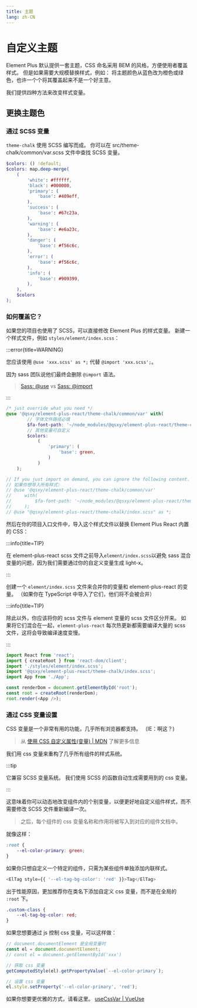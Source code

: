 ```yaml
---
title: 主题
lang: zh-CN
---
```


# 自定义主题

Element Plus 默认提供一套主题，CSS 命名采用 BEM 的风格，方便使用者覆盖样式。 但是如果需要大规模替换样式，例如： 将主题颜色从蓝色改为橙色或绿色，也许一个个将其覆盖起来不是一个好主意。

我们提供四种方法来改变样式变量。

## 更换主题色

### 通过 SCSS 变量

`theme-chalk` 使用 SCSS 编写而成。 你可以在 <ElLink href="https://github.com/ahqsluoye/element-plus-react/blob/main/src/theme-chalk/common/var.scss">src/theme-chalk/common/var.scss</ElLink> 文件中查找 SCSS 变量。

<!-- :::warning

我们使用 sass 模块（[sass:map](https://sass-lang.com/documentation/values/maps)...）和 `@use` 来重构所有的 SCSS 变量。 通过对所有 SCSS 变量使用 `@use`，解决了由 `@import` 造成的重复输出问题。

> [介绍 Sass 模块 | CSS-TRICKS](https://css-tricks.com/introducing-sass-modules/)

例如，我们使用 `$colors` 作为 map 来保存不同类型的颜色。

`$notification` 是所有 `notification` 组件的变量的映射。

今后，我们将为每个组件自定义的变量编写文档。 你也可以直接查看源代码 [var.scss](https://github.com/element-plus/element-plus/blob/dev/packages/theme-chalk/src/common/var.scss)。

::: -->

```scss
$colors: () !default;
$colors: map.deep-merge(
    (
        'white': #ffffff,
        'black': #000000,
        'primary': (
            'base': #409eff,
        ),
        'success': (
            'base': #67c23a,
        ),
        'warning': (
            'base': #e6a23c,
        ),
        'danger': (
            'base': #f56c6c,
        ),
        'error': (
            'base': #f56c6c,
        ),
        'info': (
            'base': #909399,
        ),
    ),
    $colors
);
```

### 如何覆盖它？

如果您的项目也使用了 SCSS，可以直接修改 Element Plus 的样式变量。 新建一个样式文件，例如 `styles/element/index.scss`：

:::error{title=WARNING}

您应该使用 `@use 'xxx.scss' as *;` 代替 `@import 'xxx.scss';`。

因为 sass 团队说他们最终会删除 `@import` 语法。

> [Sass: @use](https://sass-lang.com/documentation/at-rules/use) vs [Sass: @import](https://sass-lang.com/documentation/at-rules/import)

:::

```scss [styles/element/index.scss]
/* just override what you need */
@use '@qsxy/element-plus-react/theme-chalk/common/var' with(
        // 字体文件路径必填
        $fa-font-path: '~/node_modules/@qsxy/element-plus-react/theme-chalk/fonts',
        // 其他变量可自定义
        $colors:
            (
                'primary': (
                    'base': green,
                )
            )
    );

// If you just import on demand, you can ignore the following content.
// 如果你想导入所有样式:
// @use '@qsxy/element-plus-react/theme-chalk/common/var'
//     with(
//         $fa-font-path: '~/node_modules/@qsxy/element-plus-react/theme-chalk/fonts',
//     );
// @use "@qsxy/element-plus-react/theme-chalk/index.scss" as *;
```

然后在你的项目入口文件中，导入这个样式文件以替换 Element Plus React 内置的 CSS：

:::info{title=TIP}

在 element-plus-react scss 文件之前导入`element/index.scss`以避免 sass 混合变量的问题，因为我们需要通过你的自定义变量生成 light-x。

:::

创建一个 `element/index.scss` 文件来合并你的变量和 element-plus-react 的变量。 （如果你在 TypeScript 中导入了它们，他们将不会被合并）

:::info{title=TIP}

除此以外，你应该将你的 scss 文件与 element 变量的 scss 文件区分开来。 如果将它们混合在一起，`element-plus-react` 每次热更新都需要编译大量的 scss 文件，这将会导致编译速度变慢。

:::

```ts [main.ts]
import React from 'react';
import { createRoot } from 'react-dom/client';
import './styles/element/index.scss';
import '@qsxy/element-plus-react/theme-chalk/index.scss';
import App from './App';

const renderDom = document.getElementById('root');
const root = createRoot(renderDom);
root.render(<App />);
```

<!-- 如果你正在使用 vite，并且你想在按需导入时自定义主题。

使用 `scss.additionalData` 来编译所有应用 scss 变量的组件。

```ts [vite.config.ts]
import path from 'path';
import { defineConfig } from 'vite';
import vue from '@vitejs/plugin-vue';
// You can also use unplugin-vue-components
// import Components from 'unplugin-vue-components/vite'
// import { ElementPlusResolver } from 'unplugin-vue-components/resolvers'

// or use unplugin-element-plus
import ElementPlus from 'unplugin-element-plus/vite';

export default defineConfig({
    resolve: {
        alias: {
            '~/': `${path.resolve(__dirname, 'src')}/`,
        },
    },
    css: {
        preprocessorOptions: {
            scss: {
                additionalData: `@use "~/styles/element/index.scss" as *;`,
            },
        },
    },
    plugins: [
        vue(),
        // use unplugin-vue-components
        // Components({
        //   resolvers: [
        //     ElementPlusResolver({
        //       importStyle: "sass",
        //       // directives: true,
        //       // version: "2.1.5",
        //     }),
        //   ],
        // }),
        // or use unplugin-element-plus
        ElementPlus({
            useSource: true,
        }),
    ],
});
```

如果您正在使用 webpack，并且需要在按需导入时自定义主题。

```js [webpack.config.js]
// use unplugin-element-plus

import ElementPlus from 'unplugin-element-plus/webpack';

export default defineConfig({
    css: {
        loaderOptions: {
            scss: {
                additionalData: `@use "~/styles/element/index.scss" as *;`,
            },
        },
    },
    plugins: [
        ElementPlus({
            useSource: true,
        }),
    ],
});
``` -->

### 通过 CSS 变量设置

CSS 变量是一个非常有用的功能，几乎所有浏览器都支持。 （IE：啊这？)

> 从 [使用 CSS 自定义属性(变量) | MDN](https://developer.mozilla.org/en-US/docs/Web/CSS/Using_CSS_custom_properties) 了解更多信息

我们用 css 变量来重构了几乎所有组件的样式系统。

:::tip

它兼容 SCSS 变量系统。 我们使用 SCSS 的函数自动生成需要用到的 css 变量。

:::

这意味着你可以动态地改变组件内的个别变量，以便更好地自定义组件样式，而不需要修改 SCSS 文件重新编译一次。

> 之后，每个组件的 css 变量名称和作用将被写入到对应的组件文档中。

就像这样：

```css
:root {
    --el-color-primary: green;
}
```

如果你只想自定义一个特定的组件，只需为某些组件单独添加内联样式。

```ts
<ElTag style={{ '--el-tag-bg-color': 'red' }}>Tag</ElTag>
```

出于性能原因，更加推荐你在类名下添加自定义 css 变量，而不是在全局的 `:root` 下。

```css
.custom-class {
    --el-tag-bg-color: red;
}
```

如果您想要通过 js 控制 css 变量，可以这样做：

```ts
// document.documentElement 是全局变量时
const el = document.documentElement;
// const el = document.getElementById('xxx')

// 获取 css 变量
getComputedStyle(el).getPropertyValue(`--el-color-primary`);

// 设置 css 变量
el.style.setProperty('--el-color-primary', 'red');
```

如果你想要更优雅的方式，请看这里。 [useCssVar | VueUse](https://vueuse.org/core/usecssvar/)
